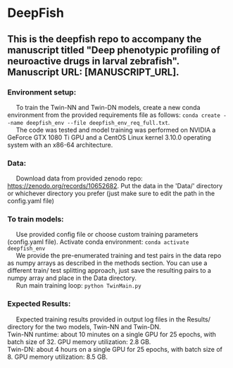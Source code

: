 # DeepFish

## This is the deepfish repo to accompany the manuscript titled "Deep phenotypic profiling of neuroactive drugs in larval zebrafish". Manuscript URL: [MANUSCRIPT_URL].

### **Environment setup:** 
&nbsp;&nbsp;&nbsp;&nbsp; To train the Twin-NN and Twin-DN models, create a new conda environment from the provided requirements file as follows: `conda create --name deepfish_env --file deepfish_env_req_full.txt`.\
&nbsp;&nbsp;&nbsp;&nbsp; The code was tested and model training was performed on NVIDIA a GeForce GTX 1080 Ti GPU and a CentOS Linux kernel 3.10.0 operating system with an x86-64 architecture.

### **Data:**
&nbsp;&nbsp;&nbsp;&nbsp; Download data from provided zenodo repo: https://zenodo.org/records/10652682. Put the data in the 'Data/' directory or whichever directory you prefer (just make sure to edit the path in the config.yaml file) 

### **To train models:**
&nbsp;&nbsp;&nbsp;&nbsp; Use provided config file or choose custom training parameters (config.yaml file). Activate conda environment: `conda activate deepfish_env` \
&nbsp;&nbsp;&nbsp;&nbsp; We provide the pre-enumerated training and test pairs in the data repo as numpy arrays as described in the methods section. You can use a different train/ test splitting approach, just save the resulting pairs to a numpy array and place in the Data directory.\
&nbsp;&nbsp;&nbsp;&nbsp; Run main training loop: `python TwinMain.py`

### **Expected Results:** ###
&nbsp;&nbsp;&nbsp;&nbsp; Expected training results provided in output log files in the Results/ directory for the two models, Twin-NN and Twin-DN.\
Twin-NN runtime: about 10 minutes on a single GPU for 25 epochs, with batch size of 32. GPU memory utilization: 2.8 GB.\
Twin-DN: about 4 hours on a single GPU for 25 epochs, with batch size of 8. GPU memory utilization: 8.5 GB. 
